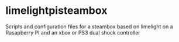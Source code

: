 limelightpisteambox
===================

Scripts and configuration files for a steambox based on limelight on a Rasapberry PI and an xbox or PS3 dual shock controller
